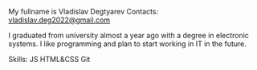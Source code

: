 My fullname is Vladislav Degtyarev Contacts: vladislav.deg2022@gmail.com

I graduated from university almost a year ago with a degree in electronic systems. I like programming and plan to start working in IT in the future.

Skills: JS HTML&CSS Git
